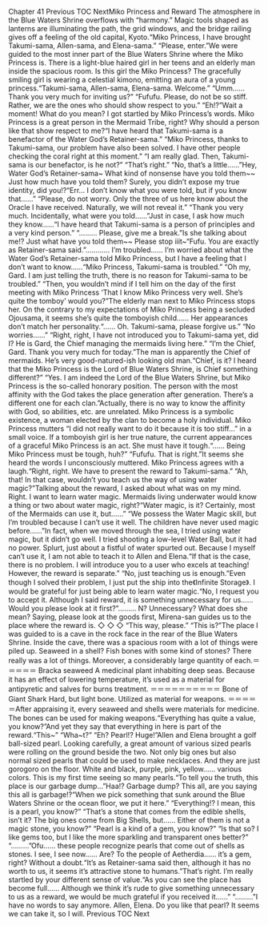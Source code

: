 Chapter 41 Previous TOC NextMiko Princess and Reward The atmosphere in the Blue Waters Shrine overflows with “harmony.” Magic tools shaped as lanterns are illuminating the path, the grid windows, and the bridge railing gives off a feeling of the old capital, Kyoto.“Miko Princess, I have brought Takumi-sama, Allen-sama, and Elena-sama.” “Please, enter.”We were guided to the most inner part of the Blue Waters Shrine where the Miko Princess is. There is a light-blue haired girl in her teens and an elderly man inside the spacious room. Is this girl the Miko Princess? The gracefully smiling girl is wearing a celestial kimono, emitting an aura of a young princess.“Takumi-sama, Allen-sama, Elena-sama. Welcome.” “Umm…… Thank you very much for inviting us?” “Fufufu. Please, do not be so stiff. Rather, we are the ones who should show respect to you.” “Eh!?”Wait a moment! What do you mean? I got startled by Miko Princess’s words. Miko Princess is a great person in the Mermaid Tribe, right? Why should a person like that show respect to me?“I have heard that Takumi-sama is a benefactor of the Water God’s Retainer-sama.” “Miko Princess, thanks to Takumi-sama, our problem have also been solved. I have other people checking the coral right at this moment.” “I am really glad. Then, Takumi-sama is our benefactor, is he not?” “That’s right.” “No, that’s a little……”Hey, Water God’s Retainer-sama~ What kind of nonsense have you told them~~ Just how much have you told them? Surely, you didn’t expose my true identity, did you!?“Err… I don’t know what you were told, but if you know that……” “Please, do not worry. Only the three of us here know about the Oracle I have received. Naturally, we will not reveal it.” “Thank you very much. Incidentally, what were you told……”Just in case, I ask how much they know……“I have heard that Takumi-sama is a person of principles and a very kind person.” “……… Please, give me a break.”Is she talking about me!? Just what have you told them~~ Please stop iiit~“Fufu. You are exactly as Retainer-sama said.”………… I’m troubled…… I’m worried about what the Water God’s Retainer-sama told Miko Princess, but I have a feeling that I don’t want to know……“Miko Princess, Takumi-sama is troubled.” “Oh my, Gard. I am just telling the truth, there is no reason for Takumi-sama to be troubled.” “Then, you wouldn’t mind if I tell him on the day of the first meeting with Miko Princess ‘That I know Miko Princess very well. She’s quite the tomboy’ would you?”The elderly man next to Miko Princess stops her. On the contrary to my expectations of Miko Princess being a secluded Ojousama, it seems she’s quite the tomboyish child…… Her appearances don’t match her personality.“…… Oh. Takumi-sama, please forgive us.” “No worries……” “Right, right, I have not introduced you to Takumi-sama yet, did I? He is Gard, the Chief managing the mermaids living here.” “I’m the Chief, Gard. Thank you very much for today.”The man is apparently the Chief of mermaids. He’s very good-natured-ish looking old man.“Chief, is it? I heard that the Miko Princess is the Lord of Blue Waters Shrine, is Chief something different?” “Yes. I am indeed the Lord of the Blue Waters Shrine, but Miko Princess is the so-called honorary position. The person with the most affinity with the God takes the place generation after generation. There’s a different one for each clan.”Actually, there is no way to know the affinity with God, so abilities, etc. are unrelated. Miko Princess is a symbolic existence, a woman elected by the clan to become a holy individual. Miko Princess mutters “I did not really want to do it because it is too stiff…” in a small voice. If a tomboyish girl is her true nature, the current appearances of a graceful Miko Princess is an act. She must have it tough.“…… Being Miko Princess must be tough, huh?” “Fufufu. That is right.”It seems she heard the words I unconsciously muttered. Miko Princess agrees with a laugh.“Right, right. We have to present the reward to Takumi-sama.” “Ah, that! In that case, wouldn’t you teach us the way of using water magic?”Talking about the reward, I asked about what was on my mind. Right. I want to learn water magic. Mermaids living underwater would know a thing or two about water magic, right?“Water magic, is it? Certainly, most of the Mermaids can use it, but……” “We possess the Water Magic skill, but I’m troubled because I can’t use it well. The children have never used magic before……”In fact, when we moved through the sea, I tried using water magic, but it didn’t go well. I tried shooting a low-level Water Ball, but it had no power. Splurt, just about a fistful of water spurted out. Because I myself can’t use it, I am not able to teach it to Allen and Elena.“If that is the case, there is no problem. I will introduce you to a user who excels at teaching! However, the reward is separate.” “No, just teaching us is enough.”Even though I solved their problem, I just put the ship into the《Infinite Storage》. I would be grateful for just being able to learn water magic.“No, I request you to accept it. Although I said reward, it is something unnecessary for us…… Would you please look at it first?”……… N? Unnecessary? What does she mean? Saying, please look at the goods first, Mirena-san guides us to the place where the reward is. ◇ ◇ ◇ “This way, please.” “This is?”The place I was guided to is a cave in the rock face in the rear of the Blue Waters Shrine. Inside the cave, there was a spacious room with a lot of things were piled up. Seaweed in a shell? Fish bones with some kind of stones? There really was a lot of things. Moreover, a considerably large quantity of each.＝＝＝＝＝ Bracka seaweed A medicinal plant inhabiting deep seas. Because it has an effect of lowering temperature, it’s used as a material for antipyretic and salves for burns treatment. ＝＝＝＝＝＝＝＝＝＝ Bone of Giant Shark Hard, but light bone. Utilized as material for weapons. ＝＝＝＝＝After appraising it, every seaweed and shells were materials for medicine. The bones can be used for making weapons.“Everything has quite a value, you know?”And yet they say that everything in here is part of the reward.“This~” “Wha~t?” “Eh? Pearl!? Huge!”Allen and Elena brought a golf ball-sized pearl. Looking carefully, a great amount of various sized pearls were rolling on the ground beside the two. Not only big ones but also normal sized pearls that could be used to make necklaces. And they are just gorogoro on the floor. White and black, purple, pink, yellow…… various colors. This is my first time seeing so many pearls.“To tell you the truth, this place is our garbage dump…”Haa!? Garbage dump? This all, are you saying this all is garbage!?“When we pick something that sunk around the Blue Waters Shrine or the ocean floor, we put it here.” “Everything!? I mean, this is a pearl, you know?” “That’s a stone that comes from the edible shells, isn’t it? The big ones come from Big Shells, but…… Either of them is not a magic stone, you know?” “Pearl is a kind of a gem, you know?” “Is that so? I like gems too, but I like the more sparkling and transparent ones better?” “………”Ofu…… these people recognize pearls that come out of shells as stones. I see, I see now…… Are? To the people of Aetherdia…… it’s a gem, right? Without a doubt.“It’s as Retainer-sama said then, although it has no worth to us, it seems it’s attractive stone to humans.”That’s right. I’m really startled by your different sense of value.“As you can see the place has become full…… Although we think it’s rude to give something unnecessary to us as a reward, we would be much grateful if you received it……” “………”I have no words to say anymore. Allen, Elena. Do you like that pearl? It seems we can take it, so I will. Previous TOC Next